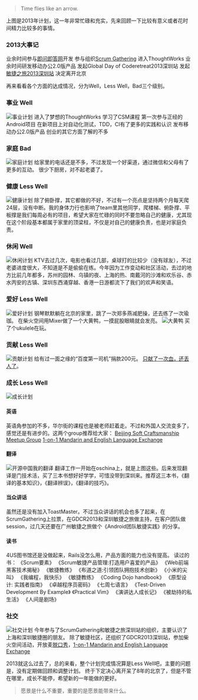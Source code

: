 >Time flies like an arrow.

上图是2013年计划，这一年非常忙碌和充实，先来回顾一下比较有意义或者花时间精力比较多的事情。
### 2013大事记
业余时间参与[即问即答网](http://www.jiwenjida.com)开发
参与组织[Scrum Gathering](http://www.scrumgathering.cn/)
进入ThoughtWorks
业余时间研发移动办公2.0版产品
发起Global Day of Coderetreat2013深圳站
发起[敏捷之旅2013深圳站](http://seabornlee.com/post/huo-dong/shen-zhen-min-jie-zhi-lu-zu-zhi-zhe-zhao-mu)
决定离开北京

再来看看各个方面的达成情况，分为Well，Less Well，Bad三个级别。
### 事业 Well
![事业计划](/_image/2014-01-01/Screen-Shot-2014-01-01-at-6.47.27-PM.png)
进入了梦想的ThoughtWorks
学习了CSM课程
第一次参与正经的Android项目
在新项目上对自动化测试，TDD，CI有了更多的实践和认识
发布移动办公2.0版产品
创业的其它方面了解的不多

### 家庭 Bad
![家庭计划](/_image/2014-01-01/Screen-Shot-2014-01-01-at-6.48.53-PM.png)
给家里的电话还是不多，不过发现一个好渠道，通过微信和父母有了更多的互动。
很少下厨房，对不起老婆了。

### 健康 Less Well
![健康计划](/_image/2014-01-01/Screen-Shot-2014-01-01-at-6.49.33-PM.png)
除了俯卧撑，其它都做的不好，不过有一个亮点是坚持两个月每天爬24层，没有中断。我的身体力行也影响了team里其他同学，爬楼梯、俯卧撑、平板撑是我们每周必有的项目，希望大家在忙碌的同时不要忽略自己的健康，尤其现在这个阶段基本都属于家里的顶梁柱，不仅是对自己的健康负责，也是对家庭负责。

### 休闲 Well
![休闲计划](/_image/2014-01-01/Screen-Shot-2014-01-01-at-6.50.11-PM.png)
KTV去过几次，电影也看过几部，桌球打的比较少（没有球友），不过老婆进度很大，不知道是不是偷偷在练。今年因为工作变动和社区活动，去过的地方比前几年都多，苏州的园林、乌镇的夜、上海的热、南戴河的沙滩和欢乐谷、赤水丙安的古镇、深圳东西涌穿越、香港一日游都流下了我们的欢声和笑语。

### 爱好 Less Well
![爱好计划](/_image/2014-01-01/Screen-Shot-2014-01-01-at-6.50.56-PM.png)
钢琴默默躺在北京的家里，跳了一次郑多燕减肥操，还去练了一次瑜珈。
在柴火空间用Mixer做了一个大黄鸭，一摸屁股眼睛就会发亮。
![大黄鸭](/_image/2014-01-01/IMG_3227.JPG)
买了个ukulele在玩。

### 贡献 Less Well
![贡献计划](/_image/2014-01-01/Screen-Shot-2014-01-01-at-6.58.00-PM.png)
给有过一面之缘的“百度第一司机”捐款200元。
[只献了一次血，还丢人了](http://seabornlee.com/post/my-first-blood-donation)。

### 成长 Less Well
![成长计划](/_image/2014-01-01/Screen-Shot-2014-01-01-at-6.58.32-PM.png)
#### 英语
英语角参加的不多，华尔街的课程也是被老师赶着走。不过和外国人交流变多了，感觉还是有进步的。这两个group推荐给大家：
[Beijing Soft Craftsmanship Meetup Group](http://www.meetup.com/BeijingSoftwareCraftsmanship/)
[1-on-1 Mandarin and English Language Exchange](http://www.meetup.com/Shenzhen-English-Mandarin-Language-Exchange-Group/)

#### 翻译
![开源中国我的翻译](/_image/2014-01-01/Screen-Shot-2014-01-01-at-5.26.56-PM.png)
翻译工作一开始在oschina上，就是上图这些。后来发现翻译是门技术活，买了三本书想好好学学，可惜没带到深圳来。推荐这三本书，《翻译的基本知识》，《翻译辨误》，《翻译的技巧》。

#### 当众讲话
虽然还是没有加入ToastMaster。不过当众讲话的机会也多了起来，在ScrumGathering上拉票，在GDCR2013和深圳敏捷之旅做主持，在客户团队做session，过几天还要在广州敏捷之旅做个《Android团队敏捷实践》的分享。

#### 读书
4US图书馆还是没做起来，Rails没怎么用，产品方面的能力也没有提高。
读过的书：
《Scrum要素》
《Scrum敏捷产品管理:打造用户喜爱的产品》
《Web前端黑客技术揭秘》
《敏捷教练》
《布道之道:引领团队拥抱技术创新》
《小米的尖叫》
《我编程，我快乐》
《敏捷教练》
《Coding Dojo handbook》
《原型设计: 实践者指南》
《卓越程序员密码》
《七周七语言》
《Test-Driven Development By Example》
《Practical Vim》
《演讲达人成长记》
《被劫持的私生活》
《人间是剧场》

### 社交
![社交计划](/_image/2014-01-01/Screen-Shot-2014-01-01-at-6.59.42-PM.png)
今年参与了ScrumGathering和敏捷之旅深圳站的组织，主要认识了上海和深圳敏捷圈的朋友。
除了敏捷社区，还组织了GDCR2013深圳站，参加柴火空间活动，开放麦[脱口秀](http://seabornlee.com/post/huo-dong/2013-09-21-encounter-talk-show)，[1-on-1 Mandarin and English Language Exchange](http://www.meetup.com/Shenzhen-English-Mandarin-Language-Exchange-Group/)

2013就这么过去了，总的来看，整个计划完成情况算是Less Well吧，主要的问题是，没有定期做回顾和调整计划。
终于下定决心离开呆了8年的北京了，但是不管在哪里，成长不能停，希望新的一年能做的更好。
>愿景是什么不重要，重要的是愿景能带来什么。
